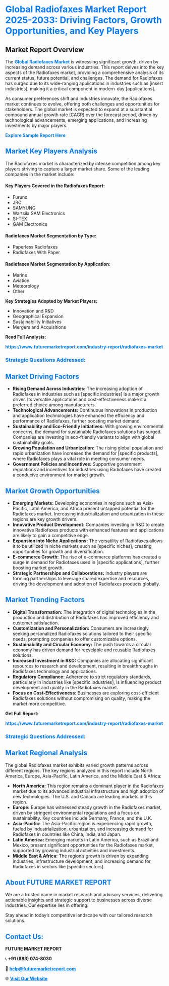 <h1 style="color: #007BFF;">Global Radiofaxes Market Report 2025-2033: Driving Factors, Growth Opportunities, and Key Players</h1>

<section id="overview">
<h2>Market Report Overview</h2>
<p>The <a href="https://www.futuremarketreport.com/industry-report/radiofaxes-market" style="color: #007BFF; text-decoration: none;"><strong>Global Radiofaxes Market</strong></a> is witnessing significant growth, driven by increasing demand across various industries. This report delves into the key aspects of the Radiofaxes market, providing a comprehensive analysis of its current status, future potential, and challenges. The demand for Radiofaxes has surged due to its wide-ranging applications in industries such as [insert industries], making it a critical component in modern-day [applications].</p>
<p>As consumer preferences shift and industries innovate, the Radiofaxes market continues to evolve, offering both challenges and opportunities for stakeholders. The global market is expected to expand at a substantial compound annual growth rate (CAGR) over the forecast period, driven by technological advancements, emerging applications, and increasing investments by major players.</p>
</section>

<section id="overview">
<p><a href="https://www.futuremarketreport.com/request-sample/reportId=83160" style="color: #007BFF; text-decoration: none;"><strong>Explore Sample Report Here</strong></a></p>
</section>

<section id="key-players">
<h2 style="color: #007BFF;">Market Key Players Analysis</h2>
<p>The Radiofaxes market is characterized by intense competition among key players striving to capture a larger market share. Some of the leading companies in the market include:</p>
<h4>Key Players Covered in the Radiofaxes Report:</h4>
<ul><li>Furuno</li><li>JRC</li><li>SAMYUNG</li><li>Wartsila SAM Electronics</li><li>SI-TEX</li><li>GAM Electronics</li></ul>
<h4>Radiofaxes Market Segmentation by Type:</h4>
<ul><li>Paperless Radiofaxes</li><li>Radiofaxes With Paper</li></ul>

<h4>Radiofaxes Market Segmentation by Application:</h4>
<ul><li>Marine</li><li>Aviation</li><li>Meteorology</li><li>Other</li></ul>
<p><strong>Key Strategies Adopted by Market Players:</strong></p>
<ul>
<li>Innovation and R&D</li>
<li>Geographical Expansion</li>
<li>Sustainability Initiatives</li>
<li>Mergers and Acquisitions</li>
</ul>
</section>

<section>
<p><strong>Read Full Analysis: </strong></p><a href="https://www.futuremarketreport.com/industry-report/radiofaxes-market" style="color: #007BFF; text-decoration: none;"><strong>https://www.futuremarketreport.com/industry-report/radiofaxes-market</strong></a>
<h3 style="color: #007BFF;">Strategic Questions Addressed:</h3>
</section>

<section id="driving-factors">
<h2 style="color: #007BFF;">Market Driving Factors</h2>
<ul>
<li><strong>Rising Demand Across Industries:</strong> The increasing adoption of Radiofaxes in industries such as [specific industries] is a major growth driver. Its versatile applications and cost-effectiveness make it a preferred choice among manufacturers.</li>
<li><strong>Technological Advancements:</strong> Continuous innovations in production and application technologies have enhanced the efficiency and performance of Radiofaxes, further boosting market demand.</li>
<li><strong>Sustainability and Eco-Friendly Initiatives:</strong> With growing environmental concerns, the demand for sustainable Radiofaxes solutions has surged. Companies are investing in eco-friendly variants to align with global sustainability goals.</li>
<li><strong>Growing Population and Urbanization:</strong> The rising global population and rapid urbanization have increased the demand for [specific products], where Radiofaxes plays a vital role in meeting consumer needs.</li>
<li><strong>Government Policies and Incentives:</strong> Supportive government regulations and incentives for industries using Radiofaxes have created a conducive environment for market growth.</li>
</ul>
</section>

<section id="growth-opportunities">
<h2 style="color: #007BFF;">Market Growth Opportunities</h2>
<ul>
<li><strong>Emerging Markets:</strong> Developing economies in regions such as Asia-Pacific, Latin America, and Africa present untapped potential for the Radiofaxes market. Increasing industrialization and urbanization in these regions are key growth drivers.</li>
<li><strong>Innovative Product Development:</strong> Companies investing in R&D to create innovative Radiofaxes products with enhanced features and applications are likely to gain a competitive edge.</li>
<li><strong>Expansion into Niche Applications:</strong> The versatility of Radiofaxes allows it to be utilized in niche markets such as [specific niches], creating opportunities for growth and diversification.</li>
<li><strong>E-commerce Growth:</strong> The rise of e-commerce platforms has created a surge in demand for Radiofaxes used in [specific applications], further boosting market growth.</li>
<li><strong>Strategic Partnerships and Collaborations:</strong> Industry players are forming partnerships to leverage shared expertise and resources, driving the development and adoption of Radiofaxes products globally.</li>
</ul>
</section>

<section id="trending-factors">
<h2 style="color: #007BFF;">Market Trending Factors</h2>
<ul>
<li><strong>Digital Transformation:</strong> The integration of digital technologies in the production and distribution of Radiofaxes has improved efficiency and customer satisfaction.</li>
<li><strong>Customization and Personalization:</strong> Consumers are increasingly seeking personalized Radiofaxes solutions tailored to their specific needs, prompting companies to offer customizable options.</li>
<li><strong>Sustainability and Circular Economy:</strong> The push towards a circular economy has driven demand for recyclable and reusable Radiofaxes solutions.</li>
<li><strong>Increased Investment in R&D:</strong> Companies are allocating significant resources to research and development, resulting in breakthroughs in Radiofaxes technology and applications.</li>
<li><strong>Regulatory Compliance:</strong> Adherence to strict regulatory standards, particularly in industries like [specific industries], is influencing product development and quality in the Radiofaxes market.</li>
<li><strong>Focus on Cost-Effectiveness:</strong> Businesses are exploring cost-efficient Radiofaxes solutions without compromising on quality, making the market more competitive.</li>
</ul>
</section>

<section>
<p><strong>Get Full Report: </strong></p><a href="https://www.futuremarketreport.com/industry-report/radiofaxes-market" style="color: #007BFF; text-decoration: none;"><strong>https://www.futuremarketreport.com/industry-report/radiofaxes-market</strong></a>
<h3 style="color: #007BFF;">Strategic Questions Addressed:</h3>
</section>


<section id="regional-analysis">
<h2 style="color: #007BFF;">Market Regional Analysis</h2>
<p>The global Radiofaxes market exhibits varied growth patterns across different regions. The key regions analyzed in this report include North America, Europe, Asia-Pacific, Latin America, and the Middle East & Africa:</p>
<ul>
<li><strong>North America:</strong> This region remains a dominant player in the Radiofaxes market due to its advanced industrial infrastructure and high adoption of new technologies. The U.S. and Canada are leading markets in this region.</li>
<li><strong>Europe:</strong> Europe has witnessed steady growth in the Radiofaxes market, driven by stringent environmental regulations and a focus on sustainability. Key countries include Germany, France, and the U.K.</li>
<li><strong>Asia-Pacific:</strong> The Asia-Pacific region is experiencing rapid growth, fueled by industrialization, urbanization, and increasing demand for Radiofaxes in countries like China, India, and Japan.</li>
<li><strong>Latin America:</strong> Emerging markets in Latin America, such as Brazil and Mexico, present significant opportunities for the Radiofaxes market, supported by growing industrial activities and investments.</li>
<li><strong>Middle East & Africa:</strong> The region’s growth is driven by expanding industries, infrastructure development, and increasing demand for Radiofaxes in sectors like [specific sectors].</li>
</ul>
</section>

<footer>
<h2 style="color: #007BFF;">About FUTURE MARKET REPORT</h2>
<p>We are a trusted name in market research and advisory services, delivering actionable insights and strategic support to businesses across diverse industries. Our expertise lies in offering:</p>

<p>Stay ahead in today’s competitive landscape with our tailored research solutions.</p>

<h2 style="color: #007BFF;">Contact Us:</h2>
<p><strong>FUTURE MARKET REPORT</strong></p>
<p>📞 <strong>+91 (883) 074-8030</strong></p>
<p>📧 <strong><a href="mailto:help@futuremarketreport.com" style="color: #007BFF;">help@futuremarketreport.com</a></strong></p>
<p>🌐 <strong><a href="https://www.futuremarketreport.com/" style="color: #007BFF;">Visit Our Website</a></strong></p>
</footer>